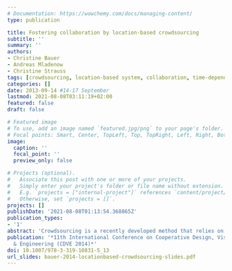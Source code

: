 ```yaml
---
# Documentation: https://wowchemy.com/docs/managing-content/
type: publication

title: Fostering collaboration by location-based crowdsourcing
subtitle: ''
summary: ''
authors:
- Christine Bauer
- Andreas Mladenow
- Christine Strauss
tags: [crowdsourcing, location-based system, collaboration, time-dependency, location-dependency, typology, mobile crowdsourcing applications]
categories: []
date: 2013-09-14 #14-17 September
lastmod: 2021-08-08T03:11:19+02:00
featured: false
draft: false

# Featured image
# To use, add an image named `featured.jpg/png` to your page's folder.
# Focal points: Smart, Center, TopLeft, Top, TopRight, Left, Right, BottomLeft, Bottom, BottomRight.
image:
  caption: ''
  focal_point: ''
  preview_only: false

# Projects (optional).
#   Associate this post with one or more of your projects.
#   Simply enter your project's folder or file name without extension.
#   E.g. `projects = ["internal-project"]` references `content/project/deep-learning/index.md`.
#   Otherwise, set `projects = []`.
projects: []
publishDate: '2021-08-08T01:13:54.368865Z'
publication_types:
- '1'
abstract: 'Crowdsourcing is a recently developed method that relies on various alternatives of collaboration to solve problems efficiently. Crowdsourcing is a recent development to solve a variety of problems efficiently, and which implies various alternatives of collaboration. However, as novel technologies are able to exploit location-sensing capabilities of mobile devices, location-based crowdsourcing (LBCS) developed as a new concept. This paper suggests a typology for LBCS as a means for fostering collaboration with the crowd through three types of LBCS: confirmation-based, digital good-based, and physical-based. Each type is underpinned with exemplary applications. Furthermore, opportunities and challenges are analysed; and future trends in LBCS are discussed.'
publication: '*11th International Conference on Cooperative Design, Visualization
  & Engineering (CDVE 2014)*'
doi: 10.1007/978-3-319-10831-5_13
url_slides: bauer-2014-locationbased-crowdsourcing-slides.pdf
---
```


